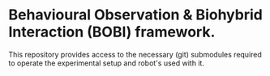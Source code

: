# Behavioural Observation & Biohybrid Interaction (BOBI) framework. 

This repository provides access to the necessary (git) submodules required to operate the experimental setup and robot's used with it.
